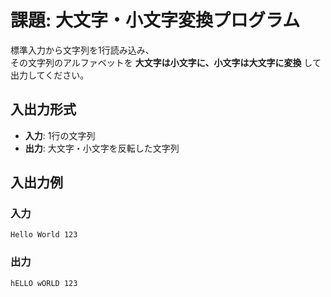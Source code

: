 # 課題: 大文字・小文字変換プログラム

標準入力から文字列を1行読み込み、  
その文字列のアルファベットを **大文字は小文字に、小文字は大文字に変換** して出力してください。  

## 入出力形式

- **入力**: 1行の文字列  
- **出力**: 大文字・小文字を反転した文字列  

## 入出力例

### 入力
```
Hello World 123
```
### 出力
```
hELLO wORLD 123
```